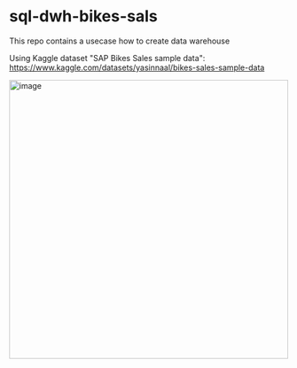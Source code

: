 # sql-dwh-bikes-sals
This repo contains a usecase how to create data warehouse


Using Kaggle dataset "SAP Bikes Sales sample data":  https://www.kaggle.com/datasets/yasinnaal/bikes-sales-sample-data


<img width="503" alt="image" src="https://github.com/user-attachments/assets/41a52269-8137-4182-9de6-d9ef2489e63b" />

